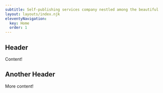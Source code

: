 ```yaml
---
subtitle: Self-publishing services company nestled among the beautiful hills of Vermont.
layout: layouts/index.njk
eleventyNavigation:
  key: Home
  order: 1
---
```


## Header

Content!

## Another Header

More content!




